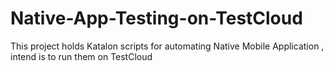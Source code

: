 # Native-App-Testing-on-TestCloud
This project holds Katalon scripts for automating Native Mobile Application , intend is to run them on TestCloud
